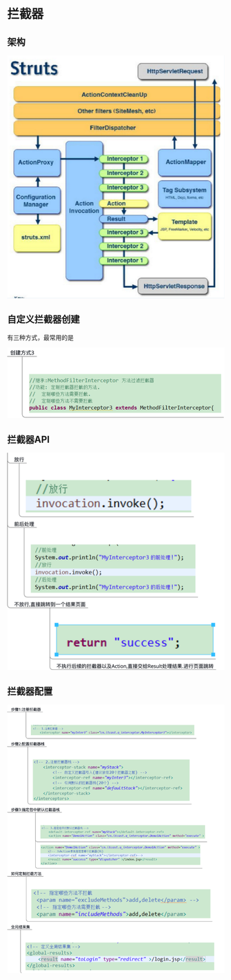 # 拦截器

## 架构

![](../../.gitbook/assets/image%20%2874%29.png)

## 自定义拦截器创建

有三种方式，最常用的是

![](../../.gitbook/assets/image%20%2884%29.png)

## 拦截器API

![](../../.gitbook/assets/image%20%2866%29.png)

## 拦截器配置

![](../../.gitbook/assets/image%20%2857%29.png)

